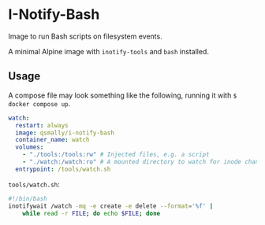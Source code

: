 
# I-Notify-Bash

Image to run Bash scripts on filesystem events.

A minimal Alpine image with `inotify-tools` and `bash` installed.

## Usage

A compose file may look something like the following, running it with `$ docker compose up`.

```yml
watch:
  restart: always
  image: qsmally/i-notify-bash
  container_name: watch
  volumes:
    - "./tools:/tools:rw" # Injected files, e.g. a script
    - "./watch:/watch:ro" # A mounted directory to watch for inode changes
  entrypoint: /tools/watch.sh
```

`tools/watch.sh`:

```bash
#!/bin/bash
inotifywait /watch -mq -e create -e delete --format='%f' |
    while read -r FILE; do echo $FILE; done
```
